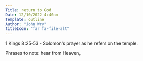 ```yaml
---
Title: return to God
Date: 12/10/2022 4:40am
Template: outline
Author: "John Wry"
titleIcon: "far fa-file-alt"
---
```




1 Kings 8:25-53 - Solomon's prayer as he refers on the temple. 



Phrases to note: hear from Heaven,. 





